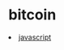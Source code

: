 <!DOCTYPE html>
<html>
<head>
</head>
<body>
<h1>bitcoin</h1>
<li><a href="https://piierreG13.github.io/javascript"> javascript</a></li>
</body>
</html>
